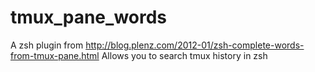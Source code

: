 # tmux_pane_words
A zsh plugin from http://blog.plenz.com/2012-01/zsh-complete-words-from-tmux-pane.html
Allows you to search tmux history in zsh
